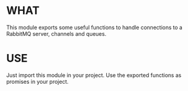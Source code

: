 # WHAT
This module exports some useful functions to handle connections to a RabbitMQ server, channels and queues.

# USE
Just import this module in your project. Use the exported functions as promises in your project.

